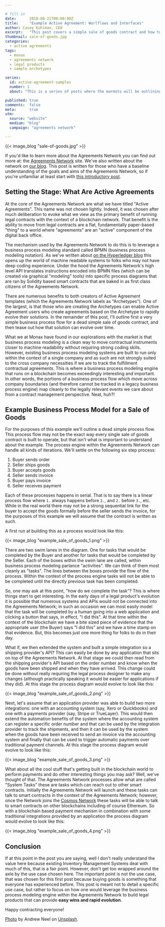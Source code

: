 ```yaml
---

# fill in
date:      2018-08-21T00:00:00Z
title:     "Example Active Agreement: Worlflows and Interfaces"
author: Casey Kuhlman, CEO
excerpt:   "This post covers a simple sale of goods contract and how to use workflows along with integration providers to bring agreements to life."
thumbnail: sale-of-goods.jpg
categories:
  - active agreements
tags:
  - monax
  - agreements network
  - legal products
  - sample archetypes

series:
  id: active-agreement-samples
  number: 1
  about: "This is a series of posts where the marmots will be outlining how the Monax Platform and the Agreements Network can be used in harmony to create the legal products of the future."

published: true
comments:  false
meta:      true
utm:
  source: "website"
  medium: "blog"
  campaign: "agreements network"

---
```


{{< image_blog "sale-of-goods.jpg" >}}

If you'd like to learn more about the Agreements Network you can find out more at: the [Agreements Network](https://agreements.network) site. We've also written about the network on [our blog](https://monax.io/tags/agreements-network/). This post is written for those who have a baseline understanding of the goals and aims of the Agreements Network, so if you're unfamiliar at least start with [this introductory post](https://monax.io/blog/2018/04/27/monax-is-pleased-to-introduce-the-agreements-network/).

## Setting the Stage: What Are Active Agreements

At the core of the Agreements Network are what we have titled "Active Agreements". This name was not chosen lightly. Indeed, it was chosen after much deliberation to evoke what we view as the primary benefit of running legal contracts with the context of a blockchain network. That benefit is the ability to move from legal contracts are a flat, fundamentally paper-based "thing" to a world where "agreements" are an "active" component of the digital back office.

The mechanism used by the Agreements Network to do this is to leverage a business process modeling standard called BPMN (business process modeling notation). As we've written about [on the Hyperledger blog](https://www.hyperledger.org/blog/2018/08/16/business-process-modeling-the-missing-link-between-legal-know-how-and-blockchain-based-legal-products) this opens up the world of machine readable systems to folks who may not have deep coding experience. Under the hood the Agreements Network's high level API translates instructions encoded into BPMN files (which can be created via graphical "modeling" tools) into specific process diagrams that are ran by Solidity based smart contracts that are baked in as first class citizens of the Agreements Network.

There are numerous benefits to both creators of Active Agreement templates (which the Agreements Network labels as "Archetypes"). One of the largest, is that those who are creating the Archetypes can enable Active Agreement users who create agreements based on the Archetype to rapidly evolve their solutions. In the remainder of this post, I'll outline first a very simple business process flow for a dead simple sale of goods contract, and then tease out how that solution can evolve over time.

What we at Monax have found in our explorations with the market is that business process modeling is a clean way to move contractual instruments closer to machine readability without requiring strong coding skills. However, existing business process modeling systems are built to run only within the context of a single company and as such are not strongly suited to the cross company necessities if we are to track the fulfillment contractual agreements. This is where a business process modeling engine that runs on a blockchain becomes exceedingly interesting and important. In other words, the portions of a business process flow which move across company boundaries (and therefore cannot be tracked in a legacy business process engine) map cleanly to the legally relevant events we care about from a contract management perspective. Neat, huh?!

## Example Business Process Model for a Sale of Goods

For the purposes of this example we'll outline a dead simple process flow. This process flow may not be the exact way every single sale of goods contract is built to operate, but that isn't what is important to understand about the example. The process engine within the Agreements Network can handle all kinds of iterations. We'll settle on the following six step process:

1. Buyer sends order
2. Seller ships goods
3. Buyer accepts goods
4. Seller sends invoice
5. Buyer pays invoice
6. Seller receives payment

Each of these processes happens in serial. That is to say there is a linear process flow where `1.` always happens before `2.`, and `2.` before `3.`, etc. While in the real world there may not be a strong sequential link for the buyer to accept the goods formally before the seller sends the invoice, for the purposes of this example we will assume that the contract is written as such.

A first run at building this as a process would look like this:

{{< image_blog "example_sale_of_goods_1.png" >}}

There are two swim lanes in the diagram. One for tasks that would be completed by the Buyer and another for tasks that would be completed by the Seller. Each of the boxes within the swim lane are called, within business process modeling parlance "activities". We can think of them most cleanly as "tasks". The lines between the boxes provide the flow of the process. Within the context of the process engine tasks will not be able to be completed until the directly previous task has been completed.

So, one may ask at this point, "how do we complete the task"? This is where things start to get interesting. In the early days of a legal product's evolution it is possible that numerous systems and APIs would not be connected into the Agreements Network; in such an occasion we can most easily model that the task will be completed by a human going into a web application and clicking a button that says, in effect, "I did this". At that time within the context of the blockchain we have a bite sized piece of evidence that the appropriate user (the Buyer) says "I did this" and we have a time stamp on that evidence. But, this becomes just one more thing for folks to do in their day.

What if, we then extended the system and built a simple integration so a shipping provider's API? This can easily be done by any application that sits on top of the Agreements Network. At that stage we could then read from the shipping provider's API based on the order number and know when the goods have been shipped and when they have arrived. This change could be done without really requiring the legal process designer to make any changes (although practically speaking it would be easier for applications if they did). At this stage the process diagram would evolve to look like this:

{{< image_blog "example_sale_of_goods_2.png" >}}

Next, let's assume that an application provider was able to build two more integrations: one with an accounting system (say, Xero or Quickbooks) and one with a payments provider (say, Stripe or TrueLayer). This would then extend the automation benefits of the system where the accounting system can register a specific order number and that can be used by the integration provider to track the shipments, and then it can be used by the system when the goods have been received to send an invoice via the accounting system and finally that can be used to trigger automatic payments over traditional payment channels. At this stage the process diagram would evolve to look like this:

{{< image_blog "example_sale_of_goods_3.png" >}}

What about all the cool stuff that's getting built in the blockchain world to perform payments and do other interesting things you may ask? Well, we've thought of that. The Agreements Network processes allow what are called "System Tasks" these are tasks which can reach out to other smart contracts. Initially the Agreements Network will launch and these tasks can talk to smart contracts in the context of the Agreements Network; however, once the Network joins the [Cosmos Network](https://cosmos.network) these tasks will be able to talk to smart contracts on other blockchains including of course Ethereum. So with a blockchain based payment mechanism in combination with some traditional integrations provided by an application the process diagram would evolve to look like this:

{{< image_blog "example_sale_of_goods_4.png" >}}

## Conclusion

If at this point in the post you are saying, well I don't really understand the value here because existing Inventory Management Systems deal with much of this, that is a fair point. However, don't get too wrapped around the axle by the use case chosen here. The important point is not the use case, that was chosen for this first post because buying goods is something that everyone has experienced before. This post is meant not to detail a specific use case, but rather to focus on how one would leverage the business process modeling engine within the Agreements Network to build legal products that can provide **easy wins and rapid evolution**.

Happy contracting everyone!

[Photo](https://unsplash.com/photos/1-29wyvvLJA) by Andrew Neel on [Unsplash](https://unsplash.com).
